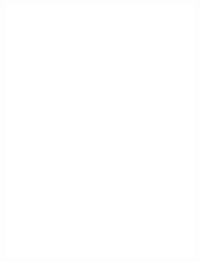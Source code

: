 <img width="500" src="https://raw.githubusercontent.com/Darkcarnage23/Darkcarnage23/main/github-metrics.svg" alt="Profile" />
